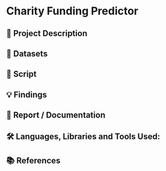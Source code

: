 # Charity Funding Predictor

## 📝 Project Description

## 📁 Datasets

## 📜 Script

## 💡 Findings

## 💼 Report / Documentation

## 🛠️ Languages, Libraries and Tools Used:

## 📚 References
